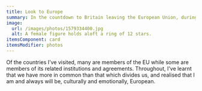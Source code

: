```yaml
---
title: Look to Europe
summary: In the countdown to Britain leaving the European Union, during January 2020 I shared 31 images from my travels around Europe.
image:
  url: /images/photos/1579334400.jpg
  alt: A female figure holds aloft a ring of 12 stars.
itemsComponent: card
itemsModifier: photos
---
```

Of the countries I’ve visited, many are members of the EU while some are members of its related institutions and agreements. Throughout, I’ve learnt that we have more in common than that which divides us, and realised that I am and always will be, culturally and emotionally, European.
